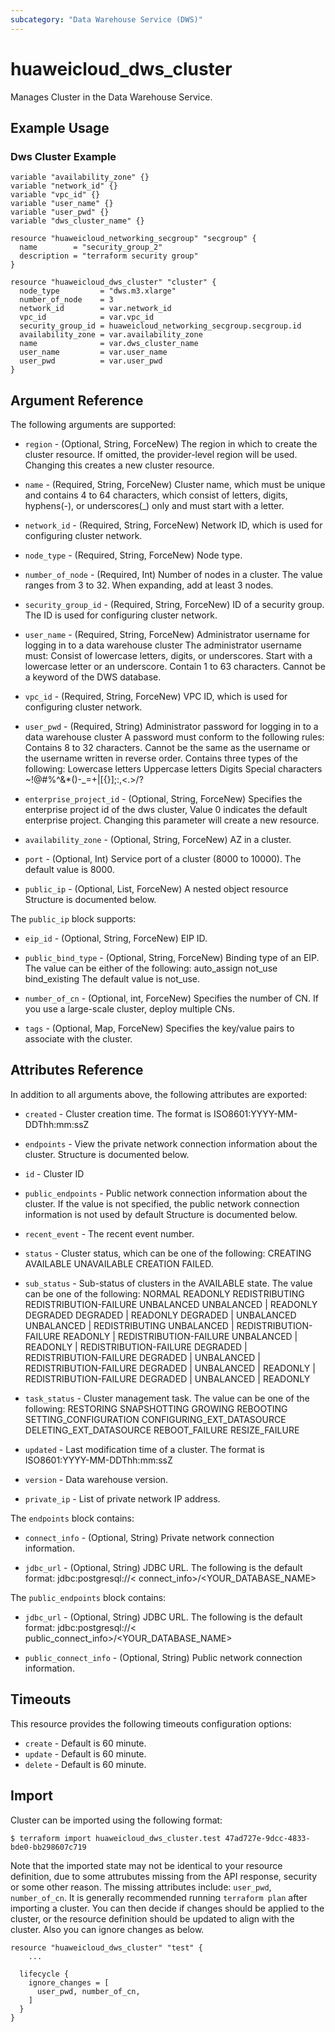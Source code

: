 ```yaml
---
subcategory: "Data Warehouse Service (DWS)"
---
```


# huaweicloud_dws_cluster

Manages Cluster in the Data Warehouse Service.

## Example Usage

### Dws Cluster Example

```hcl
variable "availability_zone" {}
variable "network_id" {}
variable "vpc_id" {}
variable "user_name" {}
variable "user_pwd" {}
variable "dws_cluster_name" {}

resource "huaweicloud_networking_secgroup" "secgroup" {
  name        = "security_group_2"
  description = "terraform security group"
}

resource "huaweicloud_dws_cluster" "cluster" {
  node_type         = "dws.m3.xlarge"
  number_of_node    = 3
  network_id        = var.network_id
  vpc_id            = var.vpc_id
  security_group_id = huaweicloud_networking_secgroup.secgroup.id
  availability_zone = var.availability_zone
  name              = var.dws_cluster_name
  user_name         = var.user_name
  user_pwd          = var.user_pwd
}
```

## Argument Reference

The following arguments are supported:

* `region` - (Optional, String, ForceNew) The region in which to create the cluster resource. If omitted, the
  provider-level region will be used. Changing this creates a new cluster resource.

* `name` - (Required, String, ForceNew) Cluster name, which must be unique and contains 4 to 64 characters, which
  consist of letters, digits, hyphens(-), or underscores(_) only and must start with a letter.

* `network_id` - (Required, String, ForceNew) Network ID, which is used for configuring cluster network.

* `node_type` - (Required, String, ForceNew) Node type.

* `number_of_node` - (Required, Int) Number of nodes in a cluster. The value ranges from 3 to 32. When expanding,
  add at least 3 nodes.

* `security_group_id` - (Required, String, ForceNew) ID of a security group. The ID is used for configuring cluster
  network.

* `user_name` - (Required, String, ForceNew) Administrator username for logging in to a data warehouse cluster The
  administrator username must:  Consist of lowercase letters, digits, or underscores. Start with a lowercase letter or
  an underscore. Contain 1 to 63 characters. Cannot be a keyword of the DWS database.

* `vpc_id` - (Required, String, ForceNew) VPC ID, which is used for configuring cluster network.

* `user_pwd` - (Required, String) Administrator password for logging in to a data warehouse cluster A password
  must conform to the following rules:  Contains 8 to 32 characters. Cannot be the same as the username or the username
  written in reverse order. Contains three types of the following:
  Lowercase letters Uppercase letters Digits Special characters
  ~!@#%^&*()-_=+|[{}];:,<.>/?

* `enterprise_project_id` - (Optional, String, ForceNew) Specifies the enterprise project id of the dws cluster,
  Value 0 indicates the default enterprise project.
  Changing this parameter will create a new resource.

* `availability_zone` - (Optional, String, ForceNew) AZ in a cluster.

* `port` - (Optional, Int) Service port of a cluster (8000 to 10000). The default value is 8000.

* `public_ip` - (Optional, List, ForceNew) A nested object resource Structure is documented below.

The `public_ip` block supports:

* `eip_id` - (Optional, String, ForceNew) EIP ID.

* `public_bind_type` - (Optional, String, ForceNew) Binding type of an EIP. The value can be either of the following:
  auto_assign not_use bind_existing The default value is not_use.

* `number_of_cn` - (Optional, int, ForceNew) Specifies the number of CN. If you use a large-scale cluster, deploy
  multiple CNs.

* `tags` - (Optional, Map, ForceNew) Specifies the key/value pairs to associate with the cluster.

## Attributes Reference

In addition to all arguments above, the following attributes are exported:

* `created` - Cluster creation time. The format is ISO8601:YYYY-MM-DDThh:mm:ssZ

* `endpoints` - View the private network connection information about the cluster. Structure is documented below.

* `id` - Cluster ID

* `public_endpoints` - Public network connection information about the cluster. If the value is not specified, the
  public network connection information is not used by default Structure is documented below.

* `recent_event` - The recent event number.

* `status` - Cluster status, which can be one of the following:  CREATING AVAILABLE UNAVAILABLE CREATION FAILED.

* `sub_status` - Sub-status of clusters in the AVAILABLE state. The value can be one of the following:  NORMAL READONLY
  REDISTRIBUTING REDISTRIBUTION-FAILURE UNBALANCED UNBALANCED | READONLY DEGRADED DEGRADED | READONLY DEGRADED |
  UNBALANCED UNBALANCED | REDISTRIBUTING UNBALANCED | REDISTRIBUTION-FAILURE READONLY | REDISTRIBUTION-FAILURE
  UNBALANCED | READONLY | REDISTRIBUTION-FAILURE DEGRADED | REDISTRIBUTION-FAILURE DEGRADED | UNBALANCED |
  REDISTRIBUTION-FAILURE DEGRADED | UNBALANCED | READONLY | REDISTRIBUTION-FAILURE DEGRADED | UNBALANCED | READONLY

* `task_status` - Cluster management task. The value can be one of the following:
  RESTORING SNAPSHOTTING GROWING REBOOTING SETTING_CONFIGURATION CONFIGURING_EXT_DATASOURCE DELETING_EXT_DATASOURCE
  REBOOT_FAILURE RESIZE_FAILURE

* `updated` - Last modification time of a cluster. The format is ISO8601:YYYY-MM-DDThh:mm:ssZ

* `version` - Data warehouse version.

* `private_ip` - List of private network IP address.

The `endpoints` block contains:

* `connect_info` - (Optional, String) Private network connection information.

* `jdbc_url` - (Optional, String)
  JDBC URL. The following is the default format:
  jdbc:postgresql://< connect_info>/<YOUR_DATABASE_NAME>

The `public_endpoints` block contains:

* `jdbc_url` - (Optional, String)
  JDBC URL. The following is the default format:
  jdbc:postgresql://< public_connect_info>/<YOUR_DATABASE_NAME>

* `public_connect_info` - (Optional, String)
  Public network connection information.

## Timeouts

This resource provides the following timeouts configuration options:

* `create` - Default is 60 minute.
* `update` - Default is 60 minute.
* `delete` - Default is 60 minute.

## Import

Cluster can be imported using the following format:

```
$ terraform import huaweicloud_dws_cluster.test 47ad727e-9dcc-4833-bde0-bb298607c719
```

Note that the imported state may not be identical to your resource definition, due to some attrubutes missing from the
API response, security or some other reason. The missing attributes include: `user_pwd`, `number_of_cn`.
It is generally recommended running `terraform plan` after importing a cluster.
You can then decide if changes should be applied to the cluster, or the resource definition
should be updated to align with the cluster. Also you can ignore changes as below.

```
resource "huaweicloud_dws_cluster" "test" {
    ...

  lifecycle {
    ignore_changes = [
      user_pwd, number_of_cn,
    ]
  }
}
```

